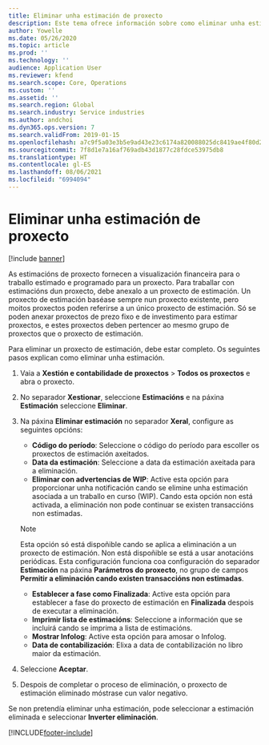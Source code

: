 ```yaml
---
title: Eliminar unha estimación de proxecto
description: Este tema ofrece información sobre como eliminar unha estimación do proxecto unha vez finalizado.
author: Yowelle
ms.date: 05/26/2020
ms.topic: article
ms.prod: ''
ms.technology: ''
audience: Application User
ms.reviewer: kfend
ms.search.scope: Core, Operations
ms.custom: ''
ms.assetid: ''
ms.search.region: Global
ms.search.industry: Service industries
ms.author: andchoi
ms.dyn365.ops.version: 7
ms.search.validFrom: 2019-01-15
ms.openlocfilehash: a7c9f5a03e3b5e9ad43e23c6174a820088025dc8419ae4f80d247d69e80c8038
ms.sourcegitcommit: 7f8d1e7a16af769adb43d1877c28fdce53975db8
ms.translationtype: HT
ms.contentlocale: gl-ES
ms.lasthandoff: 08/06/2021
ms.locfileid: "6994094"
---
```

# <a name="eliminate-a-project-estimate"></a>Eliminar unha estimación de proxecto

[!include [banner](../includes/banner.md)]

As estimacións de proxecto fornecen a visualización financeira para o traballo estimado e programado para un proxecto. Para traballar con estimacións dun proxecto, debe anexalo a un proxecto de estimación. Un proxecto de estimación baséase sempre nun proxecto existente, pero moitos proxectos poden referirse a un único proxecto de estimación. Só se poden anexar proxectos de prezo fixo e de investimento para estimar proxectos, e estes proxectos deben pertencer ao mesmo grupo de proxectos que o proxecto de estimación.

Para eliminar un proxecto de estimación, debe estar completo. Os seguintes pasos explican como eliminar unha estimación.

1. Vaia a **Xestión e contabilidade de proxectos** > **Todos os proxectos** e abra o proxecto. 
2. No separador **Xestionar**, seleccione **Estimacións** e na páxina **Estimación** seleccione **Eliminar**.
3. Na páxina **Eliminar estimación** no separador **Xeral**, configure as seguintes opcións:

   - **Código do período**: Seleccione o código do período para escoller os proxectos de estimación axeitados. 
   - **Data da estimación**: Seleccione a data da estimación axeitada para a eliminación.
   - **Eliminar con advertencias de WIP**: Active esta opción para proporcionar unha notificación cando se elimine unha estimación asociada a un traballo en curso (WIP). Cando esta opción non está activada, a eliminación non pode continuar se existen transaccións non estimadas. 
   > [!NOTE]
   > Esta opción só está dispoñible cando se aplica a eliminación a un proxecto de estimación. Non está dispoñible se está a usar anotacións periódicas. Esta configuración funciona coa configuración do separador **Estimación** na páxina **Parámetros do proxecto**, no grupo de campos **Permitir a eliminación cando existen transaccións non estimadas**.
   - **Establecer a fase como Finalizada**: Active esta opción para establecer a fase do proxecto de estimación en **Finalizada** despois de executar a eliminación.
   - **Imprimir lista de estimacións**: Seleccione a información que se incluirá cando se imprima a lista de estimacións.
   - **Mostrar Infolog**: Active esta opción para amosar o Infolog.
   - **Data de contabilización**: Elixa a data de contabilización no libro maior da estimación.

4.  Seleccione **Aceptar**.
5. Despois de completar o proceso de eliminación, o proxecto de estimación eliminado móstrase cun valor negativo. 

Se non pretendía eliminar unha estimación, pode seleccionar a estimación eliminada e seleccionar **Inverter eliminación**.   


[!INCLUDE[footer-include](../includes/footer-banner.md)]